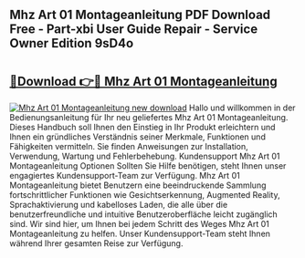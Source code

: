 ## Mhz Art 01 Montageanleitung PDF Download Free - Part-xbi User Guide Repair - Service Owner Edition 9sD4o

# <h2><a href="http://df6n64.blite.top/?on=Mhz+Art+01+Montageanleitung">🔗Download 👉🔴 Mhz Art 01 Montageanleitung</a></h2>

[![Mhz Art 01 Montageanleitung new download](https://i.imgur.com/lujVjoI.png)](http://df6n64.blite.top/?on=Mhz+Art+01+Montageanleitung)
Hallo und willkommen in der Bedienungsanleitung für Ihr neu geliefertes Mhz Art 01 Montageanleitung. Dieses Handbuch soll Ihnen den Einstieg in Ihr Produkt erleichtern und Ihnen ein gründliches Verständnis seiner Merkmale, Funktionen und Fähigkeiten vermitteln. Sie finden Anweisungen zur Installation, Verwendung, Wartung und Fehlerbehebung. Kundensupport Mhz Art 01 Montageanleitung Optionen Sollten Sie Hilfe benötigen, steht Ihnen unser engagiertes Kundensupport-Team zur Verfügung. Mhz Art 01 Montageanleitung bietet Benutzern eine beeindruckende Sammlung fortschrittlicher Funktionen wie Gesichtserkennung, Augmented Reality, Sprachaktivierung und kabelloses Laden, die alle über die benutzerfreundliche und intuitive Benutzeroberfläche leicht zugänglich sind. Wir sind hier, um Ihnen bei jedem Schritt des Weges Mhz Art 01 Montageanleitung zu helfen. Unser Kundensupport-Team steht Ihnen während Ihrer gesamten Reise zur Verfügung.
